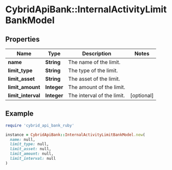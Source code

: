 # CybridApiBank::InternalActivityLimitBankModel

## Properties

| Name | Type | Description | Notes |
| ---- | ---- | ----------- | ----- |
| **name** | **String** | The name of the limit. |  |
| **limit_type** | **String** | The type of the limit. |  |
| **limit_asset** | **String** | The asset of the limit. |  |
| **limit_amount** | **Integer** | The amount of the limit. |  |
| **limit_interval** | **Integer** | The interval of the limit. | [optional] |

## Example

```ruby
require 'cybrid_api_bank_ruby'

instance = CybridApiBank::InternalActivityLimitBankModel.new(
  name: null,
  limit_type: null,
  limit_asset: null,
  limit_amount: null,
  limit_interval: null
)
```


